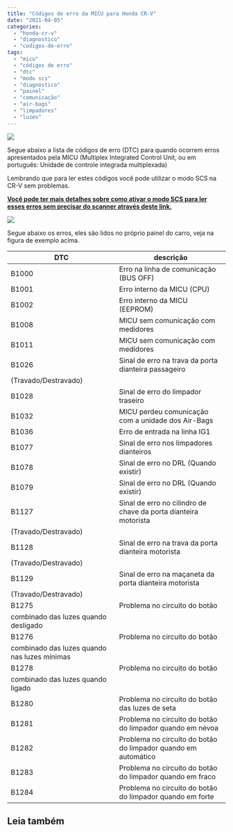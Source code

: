 ```yaml
---
title: "Códigos de erro da MICU para Honda CR-V"
date: "2021-04-05"
categories:
  - "honda-cr-v"
  - "diagnostico"
  - "codigos-de-erro"
tags:
  - "micu"
  - "códigos de erro"
  - "dtc"
  - "modo scs"
  - "diagnóstico"
  - "painel"
  - "comunicação"
  - "air-bags"
  - "limpadores"
  - "luzes"
---
```


![](https://garagemdomadeira.com/wp-content/uploads/2021/03/header_dtc.jpg?w=656)

Segue abaixo a lista de códigos de erro (DTC) para quando ocorrem erros apresentados pela MICU (Multiplex Integrated Control Unit, ou em português: Unidade de controle integrada multiplexada)

<!--more-->

Lembrando que para ler estes códigos você pode utilizar o modo SCS na CR-V sem problemas.

**[Você pode ter mais detalhes sobre como ativar o modo SCS para ler esses erros sem precisar do scanner através deste link.](https://garagemdomadeira.com/2021/03/27/conhecendo-o-modo-scs-nos-honda/)**

![](https://garagemdomadeira.com/wp-content/uploads/2021/04/captura-de-tela-2021-04-05-acc80s-19.20.38.png?w=1024)

Segue abaixo os erros, eles são lidos no próprio painel do carro, veja na figura de exemplo acima.

| DTC | descrição |
| --- | --- |
| B1000 | Erro na linha de comunicação (BUS OFF) |
| B1001 | Erro interno da MICU (CPU) |
| B1002 | Erro interno da MICU (EEPROM) |
| B1008 | MICU sem comunicação com medidores |
| B1011 | MICU sem comunicação com medidores |
| B1026 | Sinal de erro na trava da porta dianteira passageiro  
(Travado/Destravado) |
| B1028 | Sinal de erro do limpador traseiro |
| B1032 | MICU perdeu comunicação com a unidade dos Air-Bags |
| B1036 | Erro de entrada na linha IG1 |
| B1077 | Sinal de erro nos limpadores dianteiros |
| B1078 | Sinal de erro no DRL (Quando existir) |
| B1079 | Sinal de erro no DRL (Quando existir) |
| B1127 | Sinal de erro no cilindro de chave da porta dianteira motorista  
(Travado/Destravado) |
| B1128 | Sinal de erro na trava da porta dianteira motorista  
(Travado/Destravado) |
| B1129 | Sinal de erro na maçaneta da porta dianteira motorista  
(Travado/Destravado) |
| B1275 | Problema no circuito do botão  
combinado das luzes quando desligado |
| B1276 | Problema no circuito do botão  
combinado das luzes quando nas luzes mínimas |
| B1278 | Problema no circuito do botão  
combinado das luzes quando ligado |
| B1280 | Problema no circuito do botão das luzes de seta |
| B1281 | Problema no circuito do botão do limpador quando em névoa |
| B1282 | Problema no circuito do botão do limpador quando em automático |
| B1283 | Problema no circuito do botão do limpador quando em fraco |
| B1284 | Problema no circuito do botão do limpador quando em forte |

## Leia também
